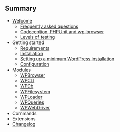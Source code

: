 ## Summary

* [Welcome](welcome.md)
    * [Frequently asked questions](faq.md)
    * [Codeception, PHPUnit and wp-browser](codeception-phpunit-and-wpbrowser.md)
    * [Levels of testing](levels-of-testing.md)
* Getting started
    * [Requirements](requirements.md)
    * [Installation](installation.md)
    * [Setting up a minimum WordPress installation](setting-up-minimum-wordpress-installation.md)
    * [Configuration](configuration.md)
* Modules
    * [WPBrowser](modules/WPBrowser.md)
    * [WPCLI](modules/WPCLI.md)
    * [WPDb](modules/WPDb.md)
    * [WPFilesystem](modules/WPFilesystem.md)
    * [WPLoader](modules/WPLoader.md)
    * [WPQueries](modules/WPQueries.md)
    * [WPWebDriver](modules/WPWebDriver.md)
* Commands
* Extensions
* [Changelog](changelog.md)
   